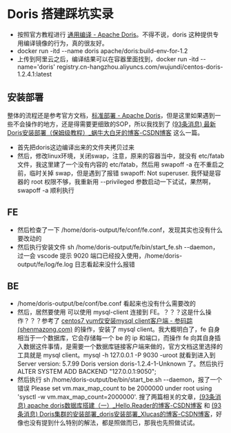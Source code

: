 # Doris 搭建踩坑实录

* 按照官方教程进行 [通用编译 - Apache Doris](https://doris.apache.org/zh-CN/docs/dev/install/source-install/compilation-general)。不得不说，doris 这种提供专用编译镜像的行为，真的很友好。
* docker run -itd --name doris  apache/doris:build-env-for-1.2
* 上传到阿里云之后，编译结果可以在容器里面找到，docker run -itd --name='doris' registry.cn-hangzhou.aliyuncs.com/wujundi/centos-doris-1.2.4.1:latest

## 安装部署

整体的流程还是参考官方文档，[标准部署 - Apache Doris](https://doris.apache.org/zh-CN/docs/dev/install/standard-deployment)，但是这里如果遇到一些不会操作的地方，还是得需要更细致的SOP，所以我找到了 [(93条消息) 最新Doris安装部署（保姆级教程）_蜗牛大白牙的博客-CSDN博客](https://blog.csdn.net/u013618714/article/details/130743031) 这么一篇。

* 首先把doris这边编译出来的文件夹拷贝过来
* 然后，修改linux环境，关闭swap，注意，原来的容器当中，就没有 etc/fatab 文件，我这里建了一个没有内容的 etc/fatab，然后用 swapoff -a 在不重启之前，临时关掉 swap，但是遇到了报错 swapoff: Not superuser.  我怀疑是容器的 root 权限不够，我重新用 --privileged 参数启动一下试试，果然啊，swapoff -a 顺利执行

## FE

* 然后检查了一下 /home/doris-output/fe/conf/fe.conf，发现其实也没有什么要改动的
* 然后执行安装文件 sh /home/doris-output/fe/bin/start_fe.sh --daemon，过一会 vscode 提示 9020 端口已经投入使用，/home/doris-output/fe/log/fe.log 日志看起来没什么报错

## BE

* /home/doris-output/be/conf/be.conf 看起来也没有什么需要改的
* 然后，居然要使用 可以使用 mysql-client 连接到 FE。？？？这是什么操作？？？参考了 [centos7 yum仅安装mysql client客户端 - 参码踪 (shenmazong.com)](https://www.shenmazong.com/blog/1640010740671610880) 的操作，安装了  mysql client。我大概明白了，fe 自身相当于一个数据库，它会存储每一个 be 的 ip 和端口，而操作 fe 向其自身插入数据这件事情，是需要一个数据库链接客户端来做的，官方文档这里选择的工具就是 mysql client。mysql -h 127.0.0.1 -P 9030 -uroot 就看到进入到 Server version: 5.7.99 Doris version doris-1.2.4-1-Unknown 了。然后执行 ALTER SYSTEM ADD BACKEND "127.0.0.1:9050";
* 然后执行 sh /home/doris-output/be/bin/start_be.sh --daemon，报了一个错误 Please set vm.max_map_count to be 2000000 under root using 'sysctl -w vm.max_map_count=2000000'. 搜了两篇相关的文章，[(93条消息) apache doris数据库搭建（一）_Hello.Reader的博客-CSDN博客](https://blog.csdn.net/weixin_43114209/article/details/131395344) 和 [(93条消息) Doris集群的安装部署_doris安装部署_Xlucas的博客-CSDN博客](https://blog.csdn.net/paicMis/article/details/130178291)，好像也没有提到什么特别的解法，都是照做而已，那我也先照做试试。
